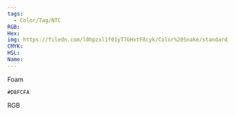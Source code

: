 ```yaml
---
tags:
  - Color/Tag/NTC
RGB:
Hex:
img: https://filedn.com/l0hpzxl1f01yT7GHxtF8cyk/Color%20Snake/standard_csv_to_svg/D8FCFA.svg
CMYK:
HSL:
Name:
---
```

Foam
```palette
#D8FCFA
```
RGB
